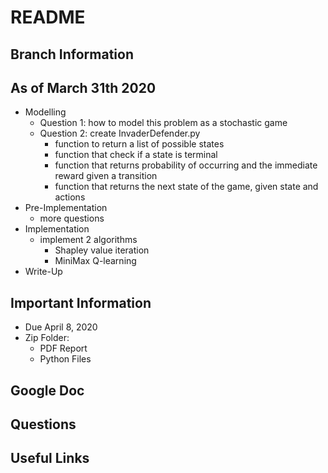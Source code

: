 # README

## Branch Information

## As of March 31th 2020
- Modelling
    - Question 1: how to model this problem as a stochastic game
    - Question 2: create InvaderDefender.py
        - function to return a list of possible states
        - function that check if a state is terminal
        - function that returns probability of occurring and the immediate reward given a transition
        - function that returns the next state of the game, given state and actions
- Pre-Implementation
    - more questions
- Implementation
    - implement 2 algorithms
        - Shapley value iteration
        - MiniMax Q-learning
- Write-Up

## Important Information
- Due April 8, 2020
- Zip Folder:
    - PDF Report
    - Python Files

## Google Doc


## Questions


## Useful Links

